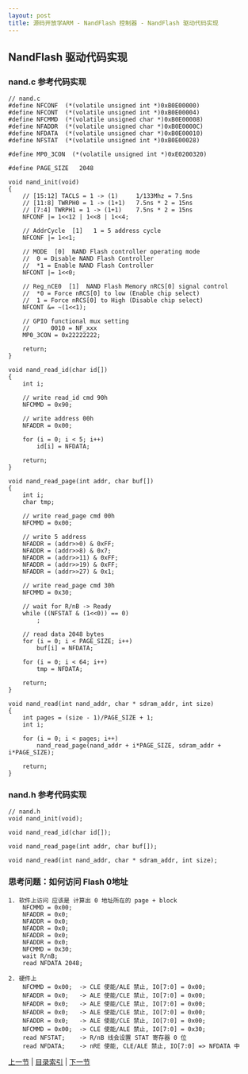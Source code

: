 ```yaml
---
layout: post
title: 源码开放学ARM - NandFlash 控制器 - NandFlash 驱动代码实现
---
```


## NandFlash 驱动代码实现

### nand.c 参考代码实现			
	// nand.c
	#define	NFCONF  (*(volatile unsigned int *)0xB0E00000) 
	#define	NFCONT  (*(volatile unsigned int *)0xB0E00004) 	
	#define	NFCMMD  (*(volatile unsigned char *)0xB0E00008) 
	#define	NFADDR  (*(volatile unsigned char *)0xB0E0000C)
	#define	NFDATA  (*(volatile unsigned char *)0xB0E00010)
	#define	NFSTAT  (*(volatile unsigned int *)0xB0E00028)

	#define	MP0_3CON  (*(volatile unsigned int *)0xE0200320)
			
	#define PAGE_SIZE	2048

	void nand_init(void)
	{
		// [15:12] TACLS = 1 -> (1) 	1/133Mhz = 7.5ns
		// [11:8] TWRPH0 = 1 -> (1+1)	7.5ns * 2 = 15ns
		// [7:4] TWRPH1 = 1 -> (1+1)	7.5ns * 2 = 15ns
		NFCONF |= 1<<12 | 1<<8 | 1<<4;    

		// AddrCycle  [1] 	1 = 5 address cycle 
		NFCONF |= 1<<1; 
		
		// MODE  [0]  NAND Flash controller operating mode 
		//	0 = Disable NAND Flash Controller 
		//	*1 = Enable NAND Flash Controller
		NFCONT |= 1<<0; 
		
		// Reg_nCE0  [1]  NAND Flash Memory nRCS[0] signal control 
		//	*0 = Force nRCS[0] to low (Enable chip select) 
		//	1 = Force nRCS[0] to High (Disable chip select) 
		NFCONT &= ~(1<<1);
		
		// GPIO functional mux setting
		// 		0010 = NF_xxx 
		MP0_3CON = 0x22222222;
		
		return;
	}

	void nand_read_id(char id[])
	{
		int i;
		
		// write read_id cmd 90h
		NFCMMD = 0x90;
		
		// write address 00h
		NFADDR = 0x00;

		for (i = 0; i < 5; i++)
			id[i] = NFDATA;
		
		return;
	}

	void nand_read_page(int addr, char buf[])
	{
		int i;
		char tmp;
		
		// write read_page cmd 00h
		NFCMMD = 0x00;
		
		// write 5 address
		NFADDR = (addr>>0) & 0xFF;
		NFADDR = (addr>>8) & 0x7;
		NFADDR = (addr>>11) & 0xFF;
		NFADDR = (addr>>19) & 0xFF;
		NFADDR = (addr>>27) & 0x1;

		// write read_page cmd 30h
		NFCMMD = 0x30;
		
		// wait for R/nB -> Ready	
		while ((NFSTAT & (1<<0)) == 0)
			;
		
		// read data 2048 bytes
		for (i = 0; i < PAGE_SIZE; i++)
			buf[i] = NFDATA;
		
		for (i = 0; i < 64; i++)
			tmp = NFDATA;
			
		return;
	}

	void nand_read(int nand_addr, char * sdram_addr, int size)
	{
		int pages = (size - 1)/PAGE_SIZE + 1;
		int i;
		
		for (i = 0; i < pages; i++)
			nand_read_page(nand_addr + i*PAGE_SIZE, sdram_addr + i*PAGE_SIZE);
		
		return;
	}

### nand.h 参考代码实现
	// nand.h
	void nand_init(void);

	void nand_read_id(char id[]);

	void nand_read_page(int addr, char buf[]);

	void nand_read(int nand_addr, char * sdram_addr, int size);

	
### 思考问题：如何访问 Flash 0地址
	1. 软件上访问 应该是 计算出 0 地址所在的 page + block
		NFCMMD = 0x00;
		NFADDR = 0x0;	
		NFADDR = 0x0;
		NFADDR = 0x0;
		NFADDR = 0x0;
		NFADDR = 0x0;
		NFCMMD = 0x30;
		wait R/nB;
		read NFDATA 2048;
		
	2. 硬件上
		NFCMMD = 0x00;	-> CLE 使能/ALE 禁止, IO[7:0] = 0x00;
		NFADDR = 0x0;	-> ALE 使能/CLE 禁止, IO[7:0] = 0x00;
		NFADDR = 0x0;	-> ALE 使能/CLE 禁止, IO[7:0] = 0x00;
		NFADDR = 0x0;	-> ALE 使能/CLE 禁止, IO[7:0] = 0x00;
		NFADDR = 0x0;	-> ALE 使能/CLE 禁止, IO[7:0] = 0x00;
		NFCMMD = 0x00;	-> CLE 使能/ALE 禁止, IO[7:0] = 0x30;
		read NFSTAT;	-> R/nB 线会设置 STAT 寄存器 0 位
		read NFDATA;	-> nRE 使能, CLE/ALE 禁止, IO[7:0] => NFDATA 中




[上一节](chp7-5.html)  |  [目录索引](../index.html)  |  [下一节](chp8-1.html)
